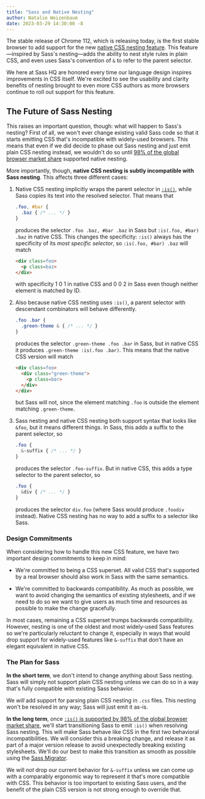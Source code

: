 ```yaml
---
title: "Sass and Native Nesting"
author: Natalie Weizenbaum
date: 2023-03-29 14:30:00 -8
---
```


The stable release of Chrome 112, which is releasing today, is the first stable browser to add support for the new [native CSS nesting feature]. This feature—inspired by Sass's nesting—adds the ability to nest style rules in plain CSS, and even uses Sass's convention of `&` to refer to the parent selector.

[native CSS nesting feature]: https://drafts.csswg.org/css-nesting/

We here at Sass HQ are honored every time our language design inspires improvements in CSS itself. We're excited to see the usability and clarity benefits of nesting brought to even more CSS authors as more browsers continue to roll out support for this feature.

## The Future of Sass Nesting

This raises an important question, though: what will happen to Sass's nesting? First of all, we won't ever change existing valid Sass code so that it starts emitting CSS that's incompatible with widely-used browsers. This means that even if we did decide to phase out Sass nesting and just emit plain CSS nesting instead, we wouldn't do so until [98% of the global browser market share]
supported native nesting.

[98% of the global browser market share]: https://github.com/sass/dart-sass#browser-compatibility

More importantly, though, **native CSS nesting is subtly incompatible with Sass nesting**. This affects three different cases:

1. Native CSS nesting implicitly wraps the parent selector in [`:is()`], while Sass copies its text into the resolved selector. That means that

   [`:is()`]: https://developer.mozilla.org/en-US/docs/Web/CSS/:is

   ```scss
   .foo, #bar {
     .baz { /* ... */ }
   }
   ```

   produces the selector `.foo .baz, #bar .baz` in Sass but `:is(.foo, #bar) .baz` in native CSS. This changes the specificity: `:is()` always has the specificity of its _most specific selector_, so `:is(.foo, #bar) .baz` will match

   ```html
   <div class=foo>
     <p class=baz>
   </div>
   ```

   with specificity 1 0 1 in native CSS and 0 0 2 in Sass even though neither element is matched by ID.

2. Also because native CSS nesting uses `:is()`, a parent selector with descendant combinators will behave differently.

   ```scss
   .foo .bar {
     .green-theme & { /* ... */ }
   }
   ```

   produces the selector `.green-theme .foo .bar` in Sass, but in native CSS it produces `.green-theme :is(.foo .bar)`. This means that the native CSS version will match

   ```html
   <div class=foo>
     <div class="green-theme">
       <p class=bar>
     </div>
   </div>
   ```

   but Sass will not, since the element matching `.foo` is outside the element matching `.green-theme`.

3. Sass nesting and native CSS nesting both support syntax that looks like `&foo`, but it means different things. In Sass, this adds a suffix to the parent selector, so

   ```scss
   .foo {
     &-suffix { /* ... */ }
   }
   ```

   produces the selector `.foo-suffix`. But in native CSS, this adds a type selector to the parent selector, so

   ```scss
   .foo {
     &div { /* ... */ }
   }
   ```

   produces the selector `div.foo` (where Sass would produce `.foodiv` instead). Native CSS nesting has no way to add a suffix to a selector like Sass.

### Design Commitments

When considering how to handle this new CSS feature, we have two important design commitments to keep in mind:

* We're committed to being a CSS superset. All valid CSS that's supported by a real browser should also work in Sass with the same semantics.

* We're committed to backwards compatibility. As much as possible, we want to avoid changing the semantics of existing stylesheets, and if we need to do so we want to give users as much time and resources as possible to make the change gracefully.

In most cases, remaining a CSS superset trumps backwards compatibility. However, nesting is one of the oldest and most widely-used Sass features so we're particularly reluctant to change it, especially in ways that would drop support for widely-used features like `&-suffix` that don't have an elegant equivalent in native CSS.

### The Plan for Sass

**In the short term**, we don't intend to change anything about Sass nesting. Sass will simply not support plain CSS nesting unless we can do so in a way that's fully compatible with existing Sass behavior.

We _will_ add support for parsing plain CSS nesting in `.css` files. This nesting won't be resolved in any way; Sass will just emit it as-is.

**In the long term**, once [`:is()` is supported by 98% of the global browser market share], we'll start transitioning Sass to emit `:is()` when resolving Sass nesting. This will make Sass behave like CSS in the first two behavioral incompatibilities. We will consider this a breaking change, and release it as part of a major version release to avoid unexpectedly breaking existing stylesheets. We'll do our best to make this transition as smooth as possible using the [Sass Migrator].

[`:is()` is supported by 98% of the global browser market share]: https://caniuse.com/css-matches-pseudo
[Sass Migrator]: /documentation/cli/migrator

We will _not_ drop our current behavior for `&-suffix` unless we can come up with a comparably ergonomic way to represent it that's more compatible with CSS. This behavior is too important to existing Sass users, and the benefit of the plain CSS version is not strong enough to override that.
